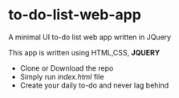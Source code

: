 # to-do-list-web-app
A minimal UI to-do list web app written in JQuery

This app is written using HTML,CSS, **JQUERY**

* Clone or Download the repo
* Simply run *index.html* file
* Create your daily to-do and  never lag behind
